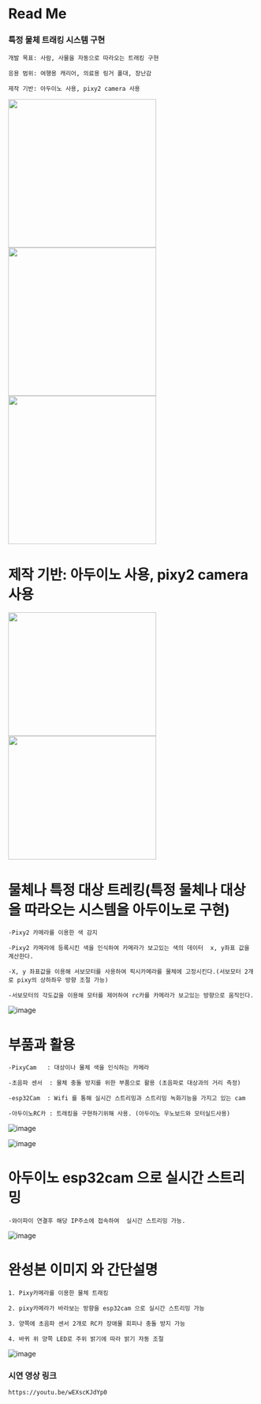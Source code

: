 
# Read Me

### 특정 물체 트래킹 시스템 구현
```
개발 목표: 사람, 사물을 자동으로 따라오는 트래킹 구현

응용 범위: 여행용 캐리어, 의료용 링거 폴대, 장난감

제작 기반: 아두이노 사용, pixy2 camera 사용

```
<img src="https://user-images.githubusercontent.com/73927761/123641082-d2ca5b80-d85c-11eb-8cbf-c8dd95208946.png" width="300" height="300"><img src="https://user-images.githubusercontent.com/73927761/123641624-69971800-d85d-11eb-8435-72df2ec2feb8.png" width="300" height="300"><img src="https://user-images.githubusercontent.com/73927761/123641806-9e0ad400-d85d-11eb-8069-bf48dceccc3a.png" width="300" height="300">


# 제작 기반: 아두이노 사용, pixy2 camera 사용

<img src="https://user-images.githubusercontent.com/73927761/123642309-1a9db280-d85e-11eb-9915-d12a15319396.png" width="300" height="250"><img src="https://user-images.githubusercontent.com/73927761/123642314-1d000c80-d85e-11eb-8452-67065bc0b56b.png" width="300" height="250">



# 물체나 특정 대상 트레킹(특정 물체나 대상을 따라오는 시스템을 아두이노로 구현)
```
-Pixy2 카메라를 이용한 색 감지

-Pixy2 카메라에 등록시킨 색을 인식하여 카메라가 보고있는 색의 데이터  x, y좌표 값을 계산한다.

-X, y 좌표값을 이용해 서보모터를 사용하여 픽시카메라를 물체에 고정시킨다.(서보모터 2개로 pixy의 상하좌우 방향 조절 가능)

-서보모터의 각도값을 이용해 모터를 제어하여 rc카를 카메라가 보고있는 방향으로 움직인다.

```
![image](https://user-images.githubusercontent.com/73927761/123642870-bd563100-d85e-11eb-944d-47388f0a32d8.png)



# 부품과 활용 
```
-PixyCam   : 대상이나 물체 색을 인식하는 카메라

-초음파 센서  : 물체 충돌 방지를 위한 부품으로 활용 (초음파로 대상과의 거리 측정)

-esp32Cam  : Wifi 를 통해 실시간 스트리밍과 스트리밍 녹화기능을 가지고 있는 cam

-아두이노RC카 : 트래킹을 구현하기위해 사용. (아두이노 우노보드와 모터실드사용)

```
![image](https://user-images.githubusercontent.com/73927761/123642978-df4fb380-d85e-11eb-88ae-8c5cfcb1e080.png)

![image](https://user-images.githubusercontent.com/73927761/123642991-e37bd100-d85e-11eb-9672-19c450b7898f.png)


# 아두이노 esp32cam 으로 실시간 스트리밍
```
-와이파이 연결후 해당 IP주소에 접속하여  실시간 스트리밍 가능.

```
![image](https://user-images.githubusercontent.com/73927761/123643130-0a3a0780-d85f-11eb-8ef4-d7573bbe3a23.png)

# 완성본 이미지 와 간단설명
```
1. Pixy카메라를 이용한 물체 트래킹

2. pixy카메라가 바라보는 방향을 esp32cam 으로 실시간 스트리밍 가능

3. 양쪽에 초음파 센서 2개로 RC카 장애물 회피나 충돌 방지 가능

4. 바퀴 위 양쪽 LED로 주위 밝기에 따라 밝기 자동 조절  

```
![image](https://user-images.githubusercontent.com/73927761/123643439-55ecb100-d85f-11eb-8610-4948242e8371.png)

<!-- 
### 잘했던 점
```
```

### 어려웠거나 못했던점과 해결부분
```

``` -->

### 시연 영상 링크
```
https://youtu.be/wEXscKJdYp0
```

